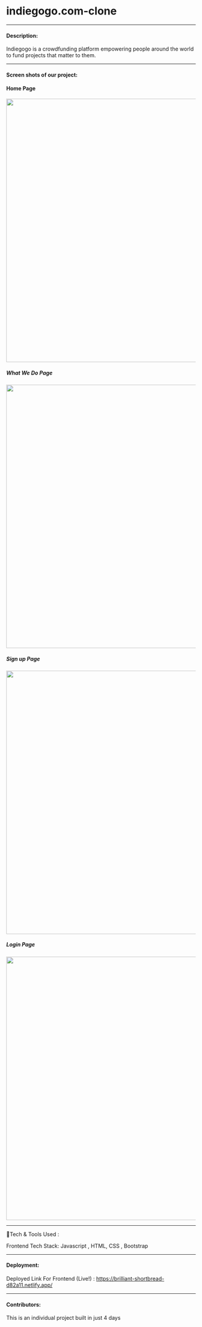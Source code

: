 # indiegogo.com-clone

---
#### Description:
Indiegogo is a crowdfunding platform empowering people around the world to fund projects that matter to them.

---

#### Screen shots of our project:
<h4>Home Page</h4>
<img width="700px" src="https://i.ibb.co/TqzTxzJ/Screenshot-313.png"/>

<h5>What We Do Page</h5>
<img width="700px" src="https://i.ibb.co/h22qV9c/homePage.png"/>

<h5>Sign up Page</h5>
<img width="700px" src="https://i.ibb.co/5Tp9V3g/Screenshot-319.png"/>

<h5>Login Page</h5>
<img width="700px" src="https://i.ibb.co/5Mh2DSn/Screenshot-318.png"/>



---


💫Tech & Tools Used :

Frontend Tech Stack: Javascript , HTML, CSS , Bootstrap

---

#### Deployment:

Deployed Link For Frontend (Live!) : https://brilliant-shortbread-d82a11.netlify.app/


---

#### Contributors:

This is an individual project built in just 4 days 
